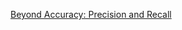[Beyond Accuracy: Precision and Recall](https://towardsdatascience.com/beyond-accuracy-precision-and-recall-3da06bea9f6c)